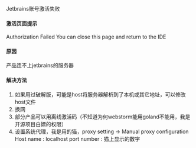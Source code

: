 Jetbrains账号激活失败

#### 激活页面提示
Authorization Failed You can close this page and return to the IDE

#### 原因

产品连不上jetbrains的服务器

#### 解决方法

1. 如果用过破解版，可能是host将服务器解析到了本机或其它地址，可以修改host文件
2. 换网
3. 部分产品可以用离线激活码（不知道为何webstorm能用goland不能用，我是开源项目白嫖的权限）
4. 设置系统代理，我是用的猫，proxy setting -> Manual proxy configuration 
Host name  : localhost
port number : 猫上显示的数字